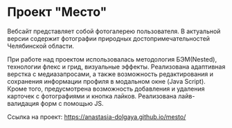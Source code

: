 # Проект "Место"
Вебсайт представляет собой фотогалерею пользователя. В актуальной версии содержит фотографии природных достопримечательностей Челябинской области.

При работе над проектом использовалась методология БЭМ(Nested), технологии флекс и грид, визуальные эффекты. Реализована адаптивная верстка с медиазапросами, а также возможность редактирования и сохранения информации профиля в модальном окне (Java Script). Кроме того, предусмотрена возможность добавления и удаления карточек с фотографиями и кнопка лайков. Реализована лайв-валидация форм с помощью JS.

Ссылка на проект: https://anastasia-dolgaya.github.io/mesto/
